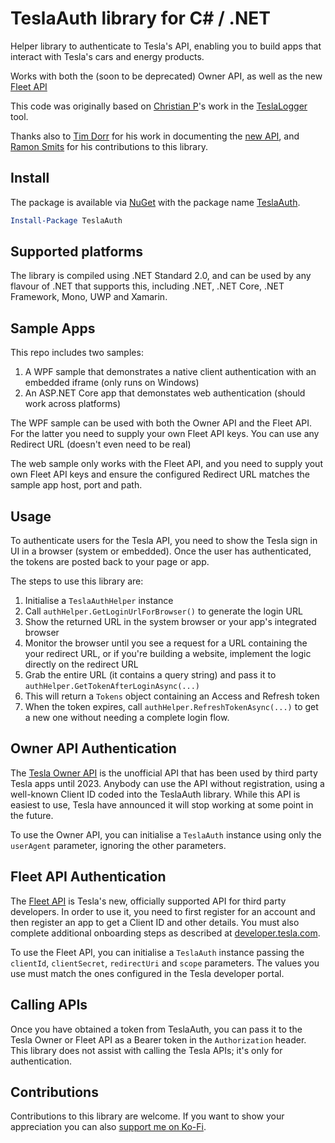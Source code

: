 # TeslaAuth library for C# / .NET 

Helper library to authenticate to Tesla's API, enabling you to build apps that interact with Tesla's cars and energy products.

Works with both the (soon to be deprecated) Owner API, as well as the new [Fleet API](https://developer.tesla.com/docs/fleet-api)

This code was originally based on [Christian P](https://github.com/bassmaster187)'s
work in the [TeslaLogger](https://github.com/bassmaster187/TeslaLogger) tool.

Thanks also to [Tim Dorr](https://github.com/timdorr) for his work in documenting the [new API](https://tesla-api.timdorr.com/api-basics/authentication), and [Ramon Smits](https://github.com/ramonsmits) for his contributions to this library.

## Install

The package is available via [NuGet](https://www.nuget.org/) with the package name [TeslaAuth](https://www.nuget.org/packages/TeslaAuth).

```ps1
Install-Package TeslaAuth
```

## Supported platforms
The library is compiled using .NET Standard 2.0, and can be used by any flavour of .NET that supports this, including
.NET, .NET Core, .NET Framework, Mono, UWP and Xamarin.

## Sample Apps
This repo includes two samples:

1. A WPF sample that demonstrates a native client authentication with an embedded iframe (only runs on Windows)
2. An ASP.NET Core app that demonstates web authentication (should work across platforms)

The WPF sample can be used with both the Owner API and the Fleet API. For the latter you need to supply your own Fleet API keys.
You can use any Redirect URL (doesn't even need to be real)

The web sample only works with the Fleet API, and you need to supply yout own Fleet API keys and ensure the configured Redirect URL 
matches the sample app host, port and path.

## Usage
To authenticate users for the Tesla API, you need to show the Tesla sign in UI in a browser (system or embedded).
Once the user has authenticated, the tokens are posted back to your page or app.

The steps to use this library are:

1. Initialise a `TeslaAuthHelper` instance
2. Call `authHelper.GetLoginUrlForBrowser()` to generate the login URL
3. Show the returned URL in the system browser or your app's integrated browser
4. Monitor the browser until you see a request for a URL containing the your redirect URL, or if you're
building a website, implement the logic directly on the redirect URL
5. Grab the entire URL (it contains a query string) and pass it to `authHelper.GetTokenAfterLoginAsync(...)`
6. This will return a `Tokens` object containing an Access and Refresh token
7. When the token expires, call `authHelper.RefreshTokenAsync(...)` to get a new one without needing a complete login flow.

## Owner API Authentication

The [Tesla Owner API](https://tesla-api.timdorr.com/) is the unofficial API that has been used by third party Tesla apps until 2023.
Anybody can use the API without registration, using a well-known Client ID coded into the TeslaAuth library. While this API is easiest
to use, Tesla have announced it will stop working at some point in the future.

To use the Owner API, you can initialise a `TeslaAuth` instance using only the `userAgent` parameter, ignoring the other parameters.

## Fleet API Authentication

The [Fleet API](https://developer.tesla.com/docs/fleet-api) is Tesla's new, officially supported API for third party developers.
In order to use it, you need to first register for an account and then register an app to get a Client ID and other details.
You must also complete additional onboarding steps as described at [developer.tesla.com](https://developer.tesla.com/).

To use the Fleet API, you can initialise a `TeslaAuth` instance passing the `clientId`, `clientSecret`, `redirectUri` and `scope` parameters.
The values you use must match the ones configured in the Tesla developer portal.

## Calling APIs
Once you have obtained a token from TeslaAuth, you can pass it to the Tesla Owner or Fleet API as a Bearer token in the `Authorization`
header. This library does not assist with calling the Tesla APIs; it's only for authentication.

## Contributions
Contributions to this library are welcome. If you want to show your appreciation you can also [support me on Ko-Fi](https://ko-fi.com/tomhollander).